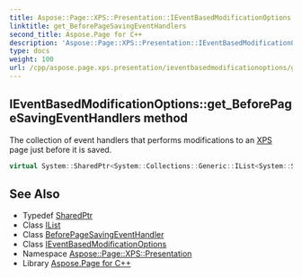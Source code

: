 ```yaml
---
title: Aspose::Page::XPS::Presentation::IEventBasedModificationOptions::get_BeforePageSavingEventHandlers method
linktitle: get_BeforePageSavingEventHandlers
second_title: Aspose.Page for C++
description: 'Aspose::Page::XPS::Presentation::IEventBasedModificationOptions::get_BeforePageSavingEventHandlers method. The collection of event handlers that performs modifications to an XPS page just before it is saved in C++.'
type: docs
weight: 100
url: /cpp/aspose.page.xps.presentation/ieventbasedmodificationoptions/get_beforepagesavingeventhandlers/
---
```

## IEventBasedModificationOptions::get_BeforePageSavingEventHandlers method


The collection of event handlers that performs modifications to an [XPS](../../../aspose.page.xps/) page just before it is saved.

```cpp
virtual System::SharedPtr<System::Collections::Generic::IList<System::SharedPtr<Aspose::Page::XPS::Features::EventBasedModifications::BeforePageSavingEventHandler>>> Aspose::Page::XPS::Presentation::IEventBasedModificationOptions::get_BeforePageSavingEventHandlers()=0
```

## See Also

* Typedef [SharedPtr](../../../system/sharedptr/)
* Class [IList](../../../system.collections.generic/ilist/)
* Class [BeforePageSavingEventHandler](../../../aspose.page.xps.features.eventbasedmodifications/beforepagesavingeventhandler/)
* Class [IEventBasedModificationOptions](../)
* Namespace [Aspose::Page::XPS::Presentation](../../)
* Library [Aspose.Page for C++](../../../)
